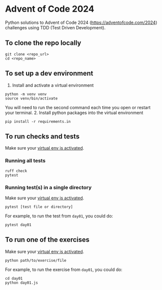 # Advent of Code 2024

Python solutions to Advent of Code 2024 (https://adventofcode.com/2024) challenges using TDD (Test Driven Development).

## To clone the repo locally
```
git clone <repo_url>
cd <repo_name>
```

## To set up a dev environment

1. Install and activate a virtual environment
```
python -m venv venv
source venv/bin/activate
```
You will need to run the second command each time you open or restart your terminal.
2. Install python packages into the virtual environment
```
pip install -r requirements.in
```

## To run checks and tests
Make sure your [virtual env is activated](#to-set-up-a-dev-environment).

### Running all tests
```
ruff check
pytest
```

### Running test(s) in a single directory
Make sure your [virtual env is activated](#to-set-up-a-dev-environment).
```
pytest [test file or directory]
```
For example, to run the test from `day01`, you could do:
```
pytest day01
```

## To run one of the exercises
Make sure your [virtual env is activated](#to-set-up-a-dev-environment).
```
python path/to/exercise/file
```
For example, to run the exercise from `day01`, you could do:
```
cd day01
python day01.js
```
